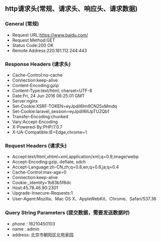 ## http请求头(常规、请求头、响应头、请求数据)
### General (常规)
+ Request URL:https://www.baidu.com/
+ Request Method:GET
+ Status Code:200 OK
+ Remote Address:220.181.112.244:443

### Response Headers (请求头)
+ Cache-Control:no-cache
+ Connection:keep-alive
+ Content-Encoding:gzip
+ Content-Type:text/html; charset=UTF-8
+ Date:Fri, 24 Jun 2016 06:25:01 GMT
+ Server:nginx
+ Set-Cookie:XSRF-TOKEN=eyJpdiI6Im9CN25xMmdq
+ Set-Cookie:laravel_session=eyJpdiI6IlJpTUZQb1
+ Transfer-Encoding:chunked
+ Vary:Accept-Encoding
+ X-Powered-By:PHP/7.0.7
+ X-UA-Compatible:IE=Edge,chrome=1

### Request Headers (请求头)
+ Accept:text/html,xhtml+xml,application/xml;q=0.9,image/webp
+ Accept-Encoding:gzip, deflate, sdch
+ Accept-Language:zh-CN,zh;q=0.8,en;q=0.6,ja;q=0.4
+ Cache-Control:max-age=0
+ Connection:keep-alive
+ Cookie:_identity=1b83b5f6dc
+ Host:45.78.46.90:2301
+ Upgrade-Insecure-Requests:1
+ User-Agent:Mozilla、Mac OS X、AppleWebKit、Chrome、Safari/537.36

### Query String Parameters (提交数据，需要发送数据时)
+ phone : 18210450103
+ name : admin
+ address: 北京市朝阳区北苑家园






